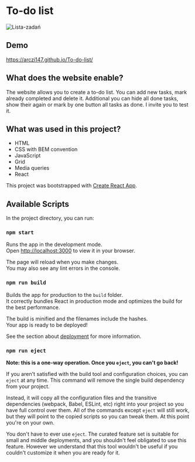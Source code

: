 # To-do list

![Lista-zadań](https://github.com/arczi147/To-do-list/assets/128419757/7bb391a8-b7c9-47ac-a129-a6ffb3a3697e)

## Demo

https://arczi147.github.io/To-do-list/

## What does the website enable?

The website allows you to create a to-do list. You can add new tasks, mark already completed and delete it. Additional you can hide all done tasks, show their again or mark by one button all tasks as done. I invite you to test it.

## What was used in this project?

- HTML
- CSS with BEM convention
- JavaScript
- Grid
- Media queries
- React

This project was bootstrapped with [Create React App](https://github.com/facebook/create-react-app).

## Available Scripts

In the project directory, you can run:

### `npm start`

Runs the app in the development mode.\
Open [http://localhost:3000](http://localhost:3000) to view it in your browser.

The page will reload when you make changes.\
You may also see any lint errors in the console.

### `npm run build`

Builds the app for production to the `build` folder.\
It correctly bundles React in production mode and optimizes the build for the best performance.

The build is minified and the filenames include the hashes.\
Your app is ready to be deployed!

See the section about [deployment](https://facebook.github.io/create-react-app/docs/deployment) for more information.

### `npm run eject`

**Note: this is a one-way operation. Once you `eject`, you can't go back!**

If you aren't satisfied with the build tool and configuration choices, you can `eject` at any time. This command will remove the single build dependency from your project.

Instead, it will copy all the configuration files and the transitive dependencies (webpack, Babel, ESLint, etc) right into your project so you have full control over them. All of the commands except `eject` will still work, but they will point to the copied scripts so you can tweak them. At this point you're on your own.

You don't have to ever use `eject`. The curated feature set is suitable for small and middle deployments, and you shouldn't feel obligated to use this feature. However we understand that this tool wouldn't be useful if you couldn't customize it when you are ready for it.
